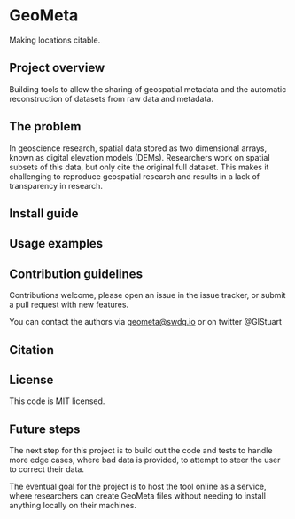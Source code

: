 # GeoMeta
Making locations citable.

## Project overview

Building tools to allow the sharing of geospatial metadata and the automatic reconstruction of datasets from raw data and metadata.

## The problem

In geoscience research, spatial data stored as two dimensional arrays, known as digital elevation models (DEMs). Researchers work on spatial subsets of this data, but only cite the original full dataset. This makes it challenging to reproduce geospatial research and results in a lack of transparency in research.

## Install guide


## Usage examples


## Contribution guidelines

Contributions welcome, please open an issue in the issue tracker, or submit a pull request with new features.

You can contact the authors via geometa@swdg.io or on twitter @GIStuart

## Citation


## License

This code is MIT licensed.

## Future steps

The next step for this project is to build out the code and tests to handle more edge cases, where bad data is provided, to attempt to steer the user to correct their data.

The eventual goal for the project is to host the tool online as a service, where researchers can create GeoMeta files without needing to install anything locally on their machines.
